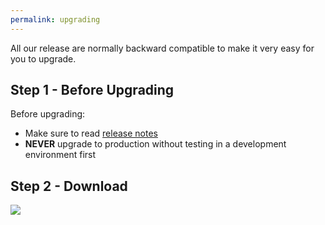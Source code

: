 ```yaml
---
permalink: upgrading
---
```


All our release are normally backward compatible to make it very easy for you to upgrade.

## Step 1 - Before Upgrading
Before upgrading:
- Make sure to read [release notes](https://github.com/zzzprojects/Eval-SQL.NET/releases)
- **NEVER** upgrade to production without testing in a development environment first

## Step 2 - Download

<a href="{{ site.github.url }}/downloads/Eval-SQL.NET-Install.sql"
				onclick="ga('send', 'event', { eventAction: 'download-installing'});">
	<img src="https://zzzprojects.github.io/images/nuget/ef6-full-version-big-d.svg">
</a>
